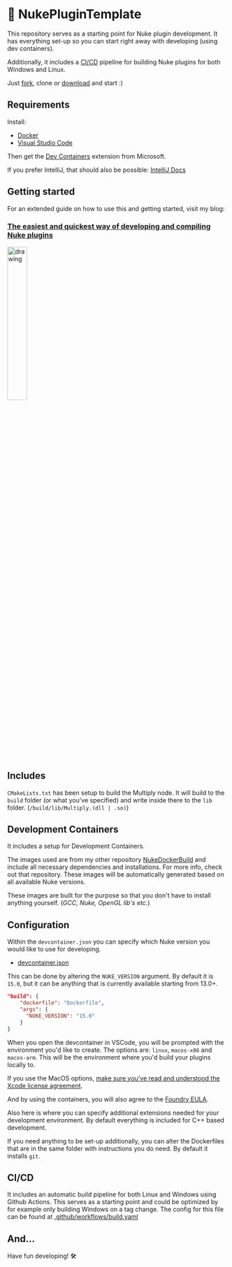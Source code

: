 # 🎨 NukePluginTemplate

This repository serves as a starting point for Nuke plugin development.
It has everything set-up so you can start right away with developing (using dev containers).

Additionally, it includes a [CI/CD](.github/workflows/build.yaml) pipeline for building Nuke plugins for both Windows and Linux.

Just [fork](https://github.com/gillesvink/NukePluginTemplate/fork), clone or [download](https://github.com/gillesvink/NukePluginTemplate/archive/refs/heads/main.zip) and start :)

## Requirements
Install:
* [Docker](https://docs.docker.com/get-docker/)
* [Visual Studio Code](https://code.visualstudio.com/)

Then get the [Dev Containers](https://marketplace.visualstudio.com/items?itemName=ms-vscode-remote.remote-containers) extension from Microsoft.

If you prefer IntelliJ, that should also be possible: [IntelliJ Docs](https://www.jetbrains.com/help/idea/connect-to-devcontainer.html)

## Getting started
For an extended guide on how to use this and getting started, visit my blog:

### [The easiest and quickest way of developing and compiling Nuke plugins](https://gillesvink.com/the-easiest-and-quickest-way-of-developing-and-compiling-nuke-plugins/)

<a href="https://gillesvink.com/the-easiest-and-quickest-way-of-developing-and-compiling-nuke-plugins/"><img src="https://gillesvink.com/assets/resources/guide_to_setting_up_development_environment/thumbnail.jpg" alt="drawing" width="30%"/></a>

## Includes
`CMakeLists.txt` has been setup to build the Multiply node. It will build to the `build` folder (or what you've specified) and write inside there to the `lib` folder. (`/build/lib/Multiply.(dll | .so)`)

## Development Containers
It includes a setup for Development Containers.

The images used are from my other repository [NukeDockerBuild](https://github.com/gillesvink/NukeDockerBuild) and include all necessary dependencies and installations. For more info, check out that repository. These images will be automatically generated based on all available Nuke versions.

These images are built for the purpose so that you don't have to install anything yourself. (*GCC, Nuke, OpenGL lib's etc.*)

## Configuration
Within the `devcontainer.json` you can specify which Nuke version you would like to use for developing.

* [devcontainer.json](./.devcontainer/devcontainer.json)

This can be done by altering the `NUKE_VERSION` argument. By default it is `15.0`, but it can be anything that is currently available starting from 13.0+.
```json
"build": {
    "dockerfile": "Dockerfile",
    "args": {
      "NUKE_VERSION": "15.0"
    }
}
```

When you open the devcontainer in VSCode, you will be prompted with the environment you'd like to create. The options are: `linux`, `macos-x86` and `macos-arm`. This will be the environment where you'd build your plugins locally to.

If you use the MacOS options, [make sure you’ve read and understood the Xcode license agreement](https://www.apple.com/legal/sla/docs/xcode.pdf).

And by using the containers, you will also agree to the [Foundry EULA](https://www.foundry.com/eula).

Also here is where you can specify additional extensions needed for your development environment. By default everything is included for C++ based development.

If you need anything to be set-up additionally, you can alter the Dockerfiles that are in the same folder with instructions you do need. By default it installs `git`.

## CI/CD
It includes an automatic build pipeline for both Linux and Windows using Github Actions. This serves as a starting point and could be optimized by for example only building Windows on a tag change. The config for this file can be found at [.github/workflows/build.yaml](.github/workflows/build.yaml)

## And...
Have fun developing! 🛠️